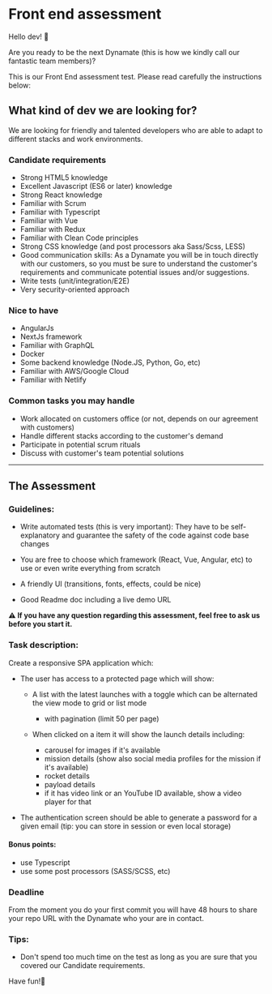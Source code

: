 # Front end assessment

Hello dev! 🙌

Are you ready to be the next Dynamate (this is how we kindly call our fantastic team members)?

This is our Front End assessment test. Please read carefully the instructions below:

## What kind of dev we are looking for?

We are looking for friendly and talented developers who are able to adapt to different stacks and work environments.

### Candidate requirements

- Strong HTML5 knowledge
- Excellent Javascript (ES6 or later) knowledge
- Strong React knowledge
- Familiar with Scrum
- Familiar with Typescript
- Familiar with Vue
- Familiar with Redux
- Familiar with Clean Code principles
- Strong CSS knowledge (and post processors aka Sass/Scss, LESS)
- Good communication skills: As a Dynamate you will be in touch directly with our customers, so you must be sure to understand the customer's requirements and communicate potential issues and/or suggestions.
- Write tests (unit/integration/E2E)
- Very security-oriented approach

### Nice to have

- AngularJs
- NextJs framework
- Familiar with GraphQL
- Docker
- Some backend knowledge (Node.JS, Python, Go, etc)
- Familiar with AWS/Google Cloud
- Familiar with Netlify

### Common tasks you may handle

- Work allocated on customers office (or not, depends on our agreement with customers)
- Handle different stacks according to the customer's demand
- Participate in potential scrum rituals
- Discuss with customer's team potential solutions

---

## The Assessment

### Guidelines:

- Write automated tests (this is very important): They have to be self-explanatory and guarantee the safety of the code against code base changes

- You are free to choose which framework (React, Vue, Angular, etc) to use or even write everything from scratch

- A friendly UI (transitions, fonts, effects, could be nice)

- Good Readme doc including a live demo URL

**⚠ If you have any question regarding this assessment, feel free to ask us before you start it.**

### Task description:

Create a responsive SPA application which:

- The user has access to a protected page which will show:

  - A list with the latest launches with a toggle which can be alternated the view mode to grid or list mode

    - with pagination (limit 50 per page)

  - When clicked on a item it will show the launch details including:
    - carousel for images if it's available
    - mission details (show also social media profiles for the mission if it's available)
    - rocket details
    - payload details
    - if it has video link or an YouTube ID available, show a video player for that

- The authentication screen should be able to generate a password for a given email (tip: you can store in session or even local storage)

#### Bonus points:

- use Typescript
- use some post processors (SASS/SCSS, etc)

### Deadline

From the moment you do your first commit you will have 48 hours to share your repo URL with the Dynamate who your are in contact.

### Tips:

- Don't spend too much time on the test as long as you are sure that you covered our Candidate requirements.

Have fun!👋
